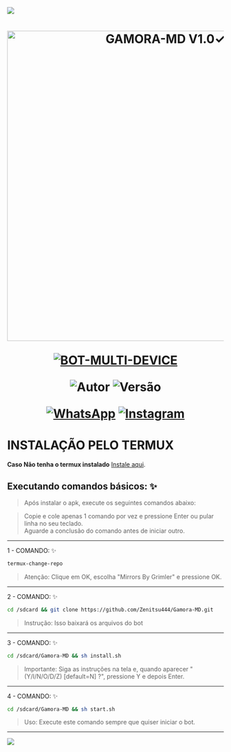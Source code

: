 <img src="https://readme-typing-svg.herokuapp.com/?font=mono&size=30&duration=4000&color=836FFF&center=falso&vCenter=falso&lines=𝑮𝒂𝒎𝒐𝒓𝒂-𝑴𝑫+✿+V1.0✓;𝐁𝐎𝐓+𝐌𝐔𝐋𝐓𝐈+𝐃𝐄𝐕𝐈𝐂𝐄;✰✰✰✰✰">      

<h1 align="center">
<p>
<img src= "https://i.imgur.com/B0q5OK8.jpeg" alt="GAMORA-MD V1.0✓" width="720">
</p>

<p align="center">
<a href="#"><img title="BOT-MULTI-DEVICE" src="https://img.shields.io/badge/BOT•MULTI•DEVICE-blue?&style=for-the-badge"></a>
</p>

<p align="center">
<img title="Autor" src="https://img.shields.io/badge/Autor-@ZenitsuMods-orange.svg?style=for-the-badge&logo=github"></a>
<img title="Versão" src="https://img.shields.io/badge/Versão-1.0-orange.svg?style=for-the-badge&logo=github"></a>
</p>

<div align="center">
  
[![WhatsApp](https://img.shields.io/badge/Suporte-25D366?style=for-the-badge&logo=whatsapp&logoColor=white)](https://chat.whatsapp.com/JeZ8Y2a6enmCSjkRGquYZM)
[![Instagram](https://img.shields.io/badge/Instagram-E4405F?style=for-the-badge&logo=instagram&logoColor=white)](https://instagram.com/ZenitsuMods)
</div>

# INSTALAÇÃO PELO TERMUX

**Caso Não tenha o termux instalado**
[Instale aqui](https://www.mediafire.com/file/0npdmv51pnttps0/com.termux_0.119.1-119_minAPI21(arm64-v8a,armeabi-v7a,x86,x86_64)(nodpi)_apkmirror.com.apk/file).

## Executando comandos básicos: ✨

> Após instalar o apk, execute os seguintes comandos abaixo:

> Copie e cole apenas 1 comando por vez e pressione Enter ou pular linha no seu teclado.  
> Aguarde a conclusão do comando antes de iniciar outro.  
------------------  
1 - COMANDO: ✨
```bash
termux-change-repo
````
> Atenção: Clique em OK, escolha "Mirrors By Grimler" e pressione OK.  
------------------  
2 - COMANDO: ✨  
````bash
cd /sdcard && git clone https://github.com/Zenitsu444/Gamora-MD.git
````
> Instrução: Isso baixará os arquivos do bot  
------------------  
3 - COMANDO: ✨  
````bash
cd /sdcard/Gamora-MD && sh install.sh
````
> Importante: Siga as instruções na tela e, quando aparecer "(Y/I/N/O/D/Z) [default=N] ?", pressione Y e depois Enter.  
------------------  
4 - COMANDO: ✨️
```bash
cd /sdcard/Gamora-MD && sh start.sh
````
> Uso: Execute este comando sempre que quiser iniciar o bot.  
------------------
<img src="https://readme-typing-svg.herokuapp.com/?font=mono&size=30&duration=4000&color=836FFF&center=falso&vCenter=falso&lines=𝒁𝒆𝒏𝒊𝒕𝒔𝒖+𝑴𝒐𝒅𝒔+𝑫𝒐𝒎𝒊𝒏𝒂+>_<;𝑮𝒂𝒎𝒐𝒓𝒂-𝑴𝑫;✰✰✰✰✰">
